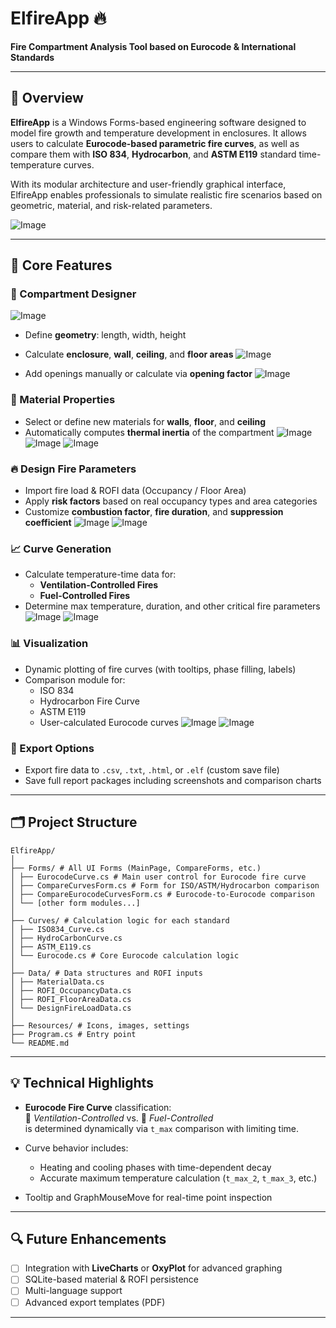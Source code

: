 # ElfireApp 🔥  
**Fire Compartment Analysis Tool based on Eurocode & International Standards**

---

## 📌 Overview

**ElfireApp** is a Windows Forms-based engineering software designed to model fire growth and temperature development in enclosures. It allows users to calculate **Eurocode-based parametric fire curves**, as well as compare them with **ISO 834**, **Hydrocarbon**, and **ASTM E119** standard time-temperature curves.

With its modular architecture and user-friendly graphical interface, ElfireApp enables professionals to simulate realistic fire scenarios based on geometric, material, and risk-related parameters.

![Image](https://github.com/user-attachments/assets/ad2f251b-0ba7-47a9-a0ea-e3b673316db3)

---

## 🧮 Core Features

### 🔧 Compartment Designer
![Image](https://github.com/user-attachments/assets/9db1f2eb-f1c9-496c-acde-5c2e4b58942f)

- Define **geometry**: length, width, height
- Calculate **enclosure**, **wall**, **ceiling**, and **floor areas**
![Image](https://github.com/user-attachments/assets/aa332273-8654-4389-8b14-3f0627aa8f35)

- Add openings manually or calculate via **opening factor**
![Image](https://github.com/user-attachments/assets/ef4fa090-c1f9-4a8b-b2b3-2bd491c7a8fe)

### 🧱 Material Properties
- Select or define new materials for **walls**, **floor**, and **ceiling**
- Automatically computes **thermal inertia** of the compartment
![Image](https://github.com/user-attachments/assets/f7655a48-fd08-47a9-ba78-6ddb47929b08)
![Image](https://github.com/user-attachments/assets/966bda7f-107a-4eeb-854d-bae6d17279b1)
![Image](https://github.com/user-attachments/assets/4816f92c-61a8-4a32-a286-f80e5fb0152a)

### 🔥 Design Fire Parameters
- Import fire load & ROFI data (Occupancy / Floor Area)
- Apply **risk factors** based on real occupancy types and area categories
- Customize **combustion factor**, **fire duration**, and **suppression coefficient**
![Image](https://github.com/user-attachments/assets/368d8cfb-181e-453d-9b45-dad35ac81e2b)
![Image](https://github.com/user-attachments/assets/7a9c365e-a310-40e1-a10f-f354b0f94085)

### 📈 Curve Generation
- Calculate temperature-time data for:
  - **Ventilation-Controlled Fires**
  - **Fuel-Controlled Fires**
- Determine max temperature, duration, and other critical fire parameters
![Image](https://github.com/user-attachments/assets/f97302ad-f160-4401-8d2f-d3eb2ff92f73)
![Image](https://github.com/user-attachments/assets/8476a93d-53d9-43d5-834b-51695b6bb4fe)

### 📊 Visualization
- Dynamic plotting of fire curves (with tooltips, phase filling, labels)
- Comparison module for:
  - ISO 834  
  - Hydrocarbon Fire Curve  
  - ASTM E119  
  - User-calculated Eurocode curves
![Image](https://github.com/user-attachments/assets/8476a93d-53d9-43d5-834b-51695b6bb4fe)
![Image](https://github.com/user-attachments/assets/763dd41c-0fc1-4aeb-9647-8b25be2609c9)

### 💾 Export Options
- Export fire data to `.csv`, `.txt`, `.html`, or `.elf` (custom save file)
- Save full report packages including screenshots and comparison charts

---

## 🗂️ Project Structure
```
ElfireApp/
│
├── Forms/ # All UI Forms (MainPage, CompareForms, etc.)
│ ├── EurocodeCurve.cs # Main user control for Eurocode fire curve
│ ├── CompareCurvesForm.cs # Form for ISO/ASTM/Hydrocarbon comparison
│ ├── CompareEurocodeCurvesForm.cs # Eurocode-to-Eurocode comparison
│ └── [other form modules...]
│
├── Curves/ # Calculation logic for each standard
│ ├── ISO834_Curve.cs
│ ├── HydroCarbonCurve.cs
│ ├── ASTM_E119.cs
│ └── Eurocode.cs # Core Eurocode calculation logic
│
├── Data/ # Data structures and ROFI inputs
│ ├── MaterialData.cs
│ ├── ROFI_OccupancyData.cs
│ ├── ROFI_FloorAreaData.cs
│ └── DesignFireLoadData.cs
│
├── Resources/ # Icons, images, settings
├── Program.cs # Entry point
└── README.md
```

---

## 💡 Technical Highlights

- **Eurocode Fire Curve** classification:  
  🔹 _Ventilation-Controlled_ vs. 🔸 _Fuel-Controlled_  
  is determined dynamically via `t_max` comparison with limiting time.

- Curve behavior includes:
  - Heating and cooling phases with time-dependent decay
  - Accurate maximum temperature calculation (`t_max_2`, `t_max_3`, etc.)

- Tooltip and GraphMouseMove for real-time point inspection

---

## 🔍 Future Enhancements

- [ ] Integration with **LiveCharts** or **OxyPlot** for advanced graphing  
- [ ] SQLite-based material & ROFI persistence  
- [ ] Multi-language support  
- [ ] Advanced export templates (PDF)

---


